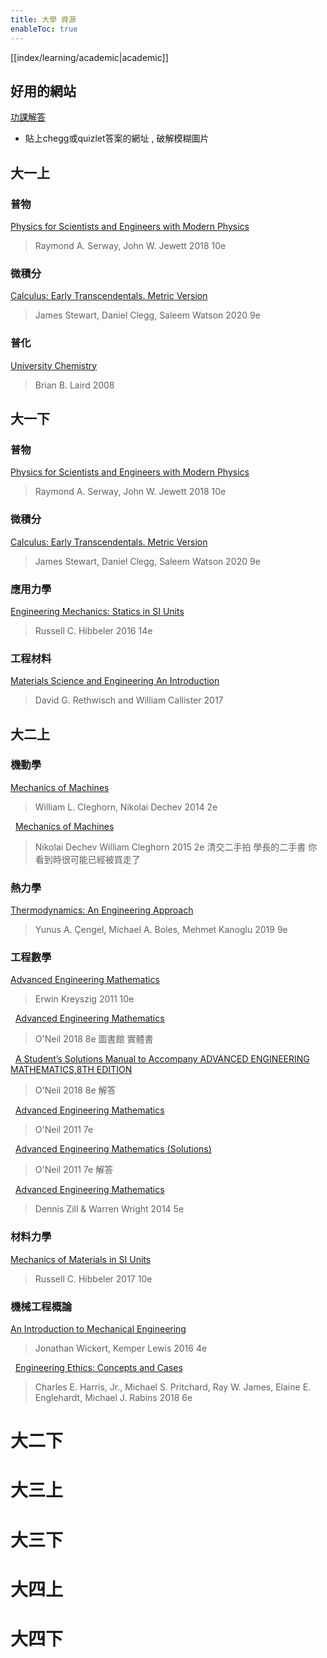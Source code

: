 ```yaml
---
title: 大學 資源
enableToc: true
---
```


[[index/learning/academic|academic]]

## 好用的網站
[功課解答](https://homeworkify.net/)
- 貼上chegg或quizlet答案的網址 , 破解模糊圖片

## 大一上

### 普物
[Physics for Scientists and Engineers with Modern Physics](https://zh.b-ok.global/book/5404935/91050e)
>Raymond A. Serway, John W. Jewett
>2018
>10e

### 微積分
[Calculus: Early Transcendentals. Metric Version](https://zh.b-ok.global/book/11748324/218882?dsource=recommend)
>James Stewart, Daniel Clegg, Saleem Watson
>2020
>9e

### 普化
[University Chemistry](https://zh.b-ok.global/book/1213737/ae3c63)
>Brian B. Laird
>2008

## 大一下

### 普物
[Physics for Scientists and Engineers with Modern Physics](https://zh.b-ok.global/book/5404935/91050e)
>Raymond A. Serway, John W. Jewett
>2018
>10e

### 微積分
[Calculus: Early Transcendentals. Metric Version](https://zh.b-ok.global/book/11748324/218882?dsource=recommend)
>James Stewart, Daniel Clegg, Saleem Watson
>2020
>9e

### 應用力學
[Engineering Mechanics: Statics in SI Units](https://zh.1lib.tw/book/5406314/76102e)
>Russell C. Hibbeler
>2016
>14e

### 工程材料
[Materials Science and Engineering An Introduction](https://zh.1lib.tw/book/5558911/7968d2)
>David G. Rethwisch and William Callister
>2017

## 大二上

### 機動學
[Mechanics of Machines](https://zh.1lib.tw/book/11287074/7b4482)
> William L. Cleghorn, Nikolai Dechev
> 2014
> 2e

&nbsp;
[Mechanics of Machines](https://www.facebook.com/groups/817620721658179/search/?q=%E7%86%B1%E5%8A%9B%E5%AD%B8)
> Nikolai Dechev William Cleghorn
> 2015
> 2e
> 清交二手拍 學長的二手書
> 你看到時很可能已經被買走了

### 熱力學
[Thermodynamics: An Engineering Approach](https://zh.1lib.tw/book/3718022/998e03
)
>Yunus A. Çengel, Michael A. Boles, Mehmet Kanoglu
>2019
>9e

### 工程數學
[Advanced Engineering Mathematics](https://zh.b-ok.global/book/1213502/92e465)
>Erwin Kreyszig
>2011
>10e

&nbsp;
[Advanced Engineering Mathematics](https://nycu.primo.exlibrisgroup.com/discovery/fulldisplay?docid=alma991003100059706772&context=L&vid=886UST_NYCU:886UST_NYCU&lang=zh-tw&search_scope=MyInst_and_CI&adaptor=Local%20Search%20Engine&isFrbr=true&tab=Everything&query=any,contains,Advanced%20engineering%20mathematics&sortby=date_d&facet=frbrgroupid,include,9066730246031509253&offset=0)
>O'Neil
>2018
>8e
>圖書館 實體書

&nbsp;
[A Student’s Solutions Manual to Accompany
ADVANCED ENGINEERING MATHEMATICS,8TH EDITION](https://www.cengage.com/resource_uploads/downloads/1305635159_569540.pdf)
>O'Neil
>2018
>8e
>解答

&nbsp;
[Advanced Engineering Mathematics](https://zh.1lib.tw/book/1204958/138e28)
>O'Neil
>2011
>7e

&nbsp;
[Advanced Engineering Mathematics (Solutions) 
](https://zh.1lib.tw/book/1204958/138e28)
>O'Neil
>2011
>7e
>解答

&nbsp;
[Advanced Engineering Mathematics](https://zh.1lib.tw/book/17188617/2929ec)
>Dennis Zill & Warren Wright
>2014
>5e

### 材料力學
[Mechanics of Materials in SI Units
](https://zh.1lib.tw/book/3508140/9fe382?dsource=recommend)
>Russell C. Hibbeler
>2017
>10e

### 機械工程概論
[An Introduction to Mechanical Engineering](https://zh.1lib.tw/book/3583936/ecb0a0)
>Jonathan Wickert, Kemper Lewis
>2016
>4e

&nbsp;
[Engineering Ethics: Concepts and Cases
](https://zh.1lib.tw/book/3669625/015cad)
>Charles E. Harris, Jr., Michael S. Pritchard, Ray W. James, Elaine E. Englehardt, Michael J. Rabins
>2018
>6e

# 大二下
# 大三上
# 大三下
# 大四上
# 大四下
